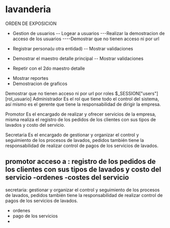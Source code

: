 # lavanderia

ORDEN DE EXPOSICION
- Gestion de usuarios
-- Logear a usuarios
---Realizar la demostracion de acceso de los usuarios
----Demostrar que no tienen acceso ni por url
- Registrar persona(u otra entidad)
-- Mostrar validaciones


- Demostrar el maestro detalle principal
-- Mostrar validaciones
* Repetir con el 2do maestro detalle
- Mostrar reportes
- Demostracion de graficos




Demostrar que no tienen acceso ni por url por roles 
$_SESSION["users"][rol_usuario]
Administrador 	Es el rol que tiene todo el control del sistema, así mismo es el gerente que tiene la responsabilidad de dirigir la empresa.

Promotor	Es el encargado de realizar y ofrecer servicios de la empresa, misma realiza el registro de los pedidos de los clientes con sus tipos de lavados y costo del servicio.

Secretaria	Es el encargado de gestionar y organizar el control y seguimiento de los procesos de lavados, pedidos también tiene la responsabilidad de realizar control de pagos de los servicios de lavados.


promotor acceso a : registro de los pedidos de los clientes con sus tipos de lavados y costo del servicio
  -ordenes
  -costes del servicio
  -


secretaria: gestionar y organizar el control y seguimiento de los procesos de lavados, pedidos también tiene la responsabilidad de realizar control de pagos de los servicios de lavados.

  - ordenes
  - pago de los servicios
  - 

  

